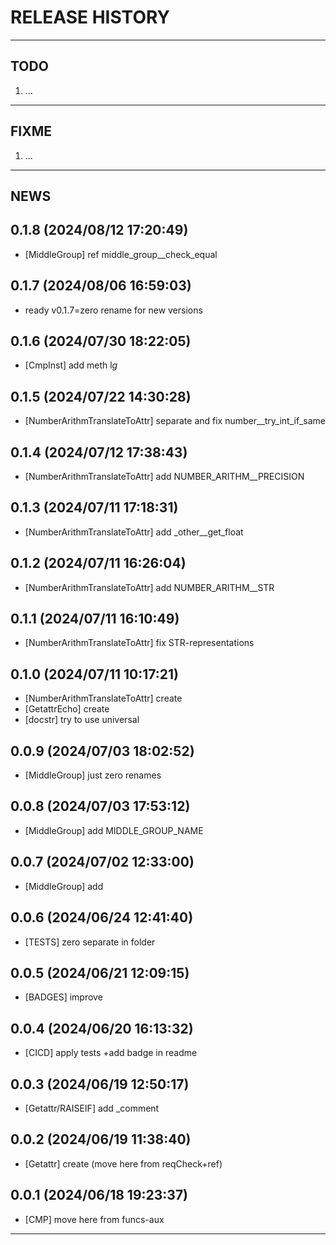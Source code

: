 # RELEASE HISTORY

********************************************************************************
## TODO
1. ...  

********************************************************************************
## FIXME
1. ...  

********************************************************************************
## NEWS

0.1.8 (2024/08/12 17:20:49)
------------------------------
- [MiddleGroup] ref middle_group__check_equal  

0.1.7 (2024/08/06 16:59:03)
------------------------------
- ready v0.1.7=zero rename for new versions  

0.1.6 (2024/07/30 18:22:05)
------------------------------
- [CmpInst] add meth l*g*  

0.1.5 (2024/07/22 14:30:28)
------------------------------
- [NumberArithmTranslateToAttr] separate and fix number__try_int_if_same  

0.1.4 (2024/07/12 17:38:43)
------------------------------
- [NumberArithmTranslateToAttr] add NUMBER_ARITHM__PRECISION  

0.1.3 (2024/07/11 17:18:31)
------------------------------
- [NumberArithmTranslateToAttr] add _other__get_float  

0.1.2 (2024/07/11 16:26:04)
------------------------------
- [NumberArithmTranslateToAttr] add NUMBER_ARITHM__STR  

0.1.1 (2024/07/11 16:10:49)
------------------------------
- [NumberArithmTranslateToAttr] fix STR-representations  

0.1.0 (2024/07/11 10:17:21)
------------------------------
- [NumberArithmTranslateToAttr] create  
- [GetattrEcho] create  
- [docstr] try to use universal  

0.0.9 (2024/07/03 18:02:52)
------------------------------
- [MiddleGroup] just zero renames  

0.0.8 (2024/07/03 17:53:12)
------------------------------
- [MiddleGroup] add MIDDLE_GROUP_NAME  

0.0.7 (2024/07/02 12:33:00)
------------------------------
- [MiddleGroup] add  

0.0.6 (2024/06/24 12:41:40)
------------------------------
- [TESTS] zero separate in folder  

0.0.5 (2024/06/21 12:09:15)
------------------------------
- [BADGES] improve  

0.0.4 (2024/06/20 16:13:32)
------------------------------
- [CICD] apply tests +add badge in readme  

0.0.3 (2024/06/19 12:50:17)
------------------------------
- [Getattr/RAISEIF] add _comment  

0.0.2 (2024/06/19 11:38:40)
------------------------------
- [Getattr] create (move here from reqCheck+ref)  

0.0.1 (2024/06/18 19:23:37)
------------------------------
- [CMP] move here from funcs-aux

********************************************************************************
